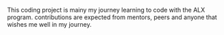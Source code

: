 This coding project is mainy my journey learning to code with the ALX program.
contributions are expected from mentors, peers and anyone that wishes me well in my journey.
